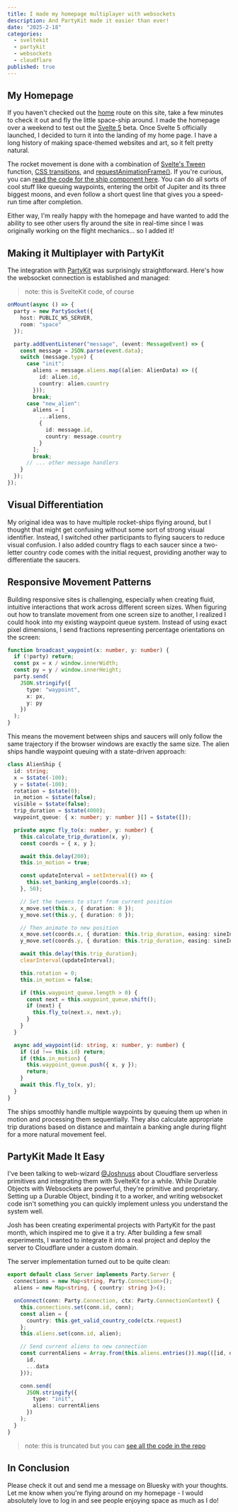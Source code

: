 ```yaml
---
title: I made my homepage multiplayer with websockets
description: And PartyKit made it easier than ever!
date: "2025-2-18"
categories:
  - sveltekit
  - partykit
  - websockets
  - cloudflare
published: true
---
```


<script>
    import RocketShipBlog from "$lib/components/blog/RocketShipBlog.svelte"
    import AlienShipBlog from "$lib/components/blog/AlienShipBlog.svelte"
</script>

## My Homepage

If you haven't checked out the [home](/) route on this site, take a few minutes to check
it out and fly the little space-ship around. I made the homepage over a weekend to test
out the [Svelte 5](https://svelte.dev/blog/svelte-5-preview) beta. Once Svelte 5
officially launched, I decided to turn it into the landing of my home page. I have a long
history of making space-themed websites and art, so it felt pretty natural.

<RocketShipBlog />

The rocket movement is done with a combination of
[Svelte's Tween](https://svelte.dev/docs/svelte/svelte-motion#Tween) function,
[CSS transitions](https://developer.mozilla.org/en-US/docs/Web/CSS/transition), and
[requestAnimationFrame()](https://developer.mozilla.org/en-US/docs/Web/API/Window/requestAnimationFrame).
If you're curious, you can
[read the code for the ship component here](https://github.com/StephenGunn/jovian/blob/main/src/lib/homepage/Ship.svelte).
You can do all sorts of cool stuff like queuing waypoints, entering the orbit of Jupiter
and its three biggest moons, and even follow a short quest line that gives you a speed-run
time after completion.

Either way, I'm really happy with the homepage and have wanted to add the ability to see
other users fly around the site in real-time since I was originally working on the flight
mechanics... so I added it!

## Making it Multiplayer with PartyKit

The integration with [PartyKit](https://www.partykit.io/) was surprisingly
straightforward. Here's how the websocket connection is established and managed:

> note: this is SvelteKit code, of course

```typescript
onMount(async () => {
  party = new PartySocket({
    host: PUBLIC_WS_SERVER,
    room: "space"
  });

  party.addEventListener("message", (event: MessageEvent) => {
    const message = JSON.parse(event.data);
    switch (message.type) {
      case "init":
        aliens = message.aliens.map((alien: AlienData) => ({
          id: alien.id,
          country: alien.country
        }));
        break;
      case "new_alien":
        aliens = [
          ...aliens,
          {
            id: message.id,
            country: message.country
          }
        ];
        break;
      // ... other message handlers
    }
  });
});
```

## Visual Differentiation

My original idea was to have multiple rocket-ships flying around, but I thought that might
get confusing without some sort of strong visual identifier. Instead, I switched other
participants to flying saucers to reduce visual confusion. I also added country flags to
each saucer since a two-letter country code comes with the initial request, providing
another way to differentiate the saucers.

<AlienShipBlog />

## Responsive Movement Patterns

Building responsive sites is challenging, especially when creating fluid, intuitive
interactions that work across different screen sizes. When figuring out how to translate
movement from one screen size to another, I realized I could hook into my existing
waypoint queue system. Instead of using exact pixel dimensions, I send fractions
representing percentage orientations on the screen:

```typescript
function broadcast_waypoint(x: number, y: number) {
  if (!party) return;
  const px = x / window.innerWidth;
  const py = y / window.innerHeight;
  party.send(
    JSON.stringify({
      type: "waypoint",
      x: px,
      y: py
    })
  );
}
```

This means the movement between ships and saucers will only follow the same trajectory if
the browser windows are exactly the same size. The alien ships handle waypoint queuing
with a state-driven approach:

```typescript
class AlienShip {
  id: string;
  x = $state(-100);
  y = $state(-100);
  rotation = $state(0);
  in_motion = $state(false);
  visible = $state(false);
  trip_duration = $state(4000);
  waypoint_queue: { x: number; y: number }[] = $state([]);

  private async fly_to(x: number, y: number) {
    this.calculate_trip_duration(x, y);
    const coords = { x, y };

    await this.delay(200);
    this.in_motion = true;

    const updateInterval = setInterval(() => {
      this.set_banking_angle(coords.x);
    }, 50);

    // Set the tweens to start from current position
    x_move.set(this.x, { duration: 0 });
    y_move.set(this.y, { duration: 0 });

    // Then animate to new position
    x_move.set(coords.x, { duration: this.trip_duration, easing: sineInOut });
    y_move.set(coords.y, { duration: this.trip_duration, easing: sineInOut });

    await this.delay(this.trip_duration);
    clearInterval(updateInterval);

    this.rotation = 0;
    this.in_motion = false;

    if (this.waypoint_queue.length > 0) {
      const next = this.waypoint_queue.shift();
      if (next) {
        this.fly_to(next.x, next.y);
      }
    }
  }

  async add_waypoint(id: string, x: number, y: number) {
    if (id !== this.id) return;
    if (this.in_motion) {
      this.waypoint_queue.push({ x, y });
      return;
    }
    await this.fly_to(x, y);
  }
}
```

The ships smoothly handle multiple waypoints by queuing them up when in motion and
processing them sequentially. They also calculate appropriate trip durations based on
distance and maintain a banking angle during flight for a more natural movement feel.

## PartyKit Made It Easy

I've been talking to web-wizard [@Joshnuss](https://bsky.app/profile/joshnuss.com) about
Cloudflare serverless primitives and integrating them with SvelteKit for a while. While
Durable Objects with Websockets are powerful, they're primitive and proprietary. Setting
up a Durable Object, binding it to a worker, and writing websocket code isn't something
you can quickly implement unless you understand the system well.

Josh has been creating experimental projects with PartyKit for the past month, which
inspired me to give it a try. After building a few small experiments, I wanted to
integrate it into a real project and deploy the server to Cloudflare under a custom
domain.

The server implementation turned out to be quite clean:

```typescript
export default class Server implements Party.Server {
  connections = new Map<string, Party.Connection>();
  aliens = new Map<string, { country: string }>();

  onConnect(conn: Party.Connection, ctx: Party.ConnectionContext) {
    this.connections.set(conn.id, conn);
    const alien = {
      country: this.get_valid_country_code(ctx.request)
    };
    this.aliens.set(conn.id, alien);

    // Send current aliens to new connection
    const currentAliens = Array.from(this.aliens.entries()).map(([id, data]) => ({
      id,
      ...data
    }));

    conn.send(
      JSON.stringify({
        type: "init",
        aliens: currentAliens
      })
    );
  }
}
```

> note: this is truncated but you can
> [ see all the code in the repo ](https://github.com/stephengunn/jovian)

## In Conclusion

Please check it out and send me a message on Bluesky with your thoughts. Let me know when
you're flying around on my homepage - I would absolutely love to log in and see people
enjoying space as much as I do!
